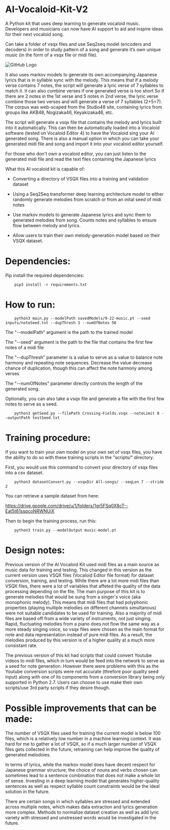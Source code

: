 # AI-Vocaloid-Kit-V2
A Python kit that uses deep learning to generate vocaloid music. Developers and musicians can now have AI support to aid and inspire ideas for their next vocaloid song.

Can take a folder of vsqx files and use Seq2seq model (encoders and decoders) in order to study pattern of a song and generate it’s own unique music (in the form of a vsqx file or midi file). 

![GitHub Logo](/images/video-gif.gif)

It also uses markov models to generate its own accompanying Japanese lyrics that is in syllable sync with the melody. This means that if a melody verse contains 7 notes, the script will generate a lyric verse of 7 syllables to match it. It can also combine verses if one generated verse is too short So if there are 2 notes in the 1st verse and 5 notes in 2nd verse, the lyric verse combine those two verses and will generate a verse of 7 syllables (2+5=7). The corpus was web-scaped from the Studio48 site, containing lyrics from groups like AKB48, Nogizaka46, Keyakizaka46, etc.


The script will generate a vsqx file that contains the melody and lyrics built into it automatically. This can then be automatically loaded into a Vocaloid software (tested on Vocaloid Editor 4) to have the Vocaloid sing your AI generated song. There is also a manual option in which you can take your generated midi file
 and song and import it into your vocaloid editor yourself. 

For those who don't own a vocaloid editor, you can just listen to the generated midi file and read the text files containing the Japanese lyrics


What this AI vocaloid kit is capable of:
- Converting a directory of VSQX files into a training and validation dataset

- Using a Seq2Seq transformer deep learning architecture model to either randomly generate melodies from scratch or from an inital seed of midi notes

- Use markov models to generate Japanese lyrics and sync them to generated melodies from song. Counts notes and syllables to ensure flow between melody and lyrics.

- Allow users to train their own melody-generation model based on their VSQX dataset. 

# **Dependencies:**
Pip install the required dependencies:
```
	pip3 install -r requirements.txt
```


# **__How to run:__**
```
	python3 main.py --modelPath savedModels/9-22-music.pt --seed inputs/noteSeed.txt --dupThresh 3 --numOfNotes 50
```
The "--modelPath" argument is the path to the trained model

The "--seed" argument is the path to the file that contains the first few notes of a midi file

The "--dupThresh" parameter is a value to serve as a value to balance note harmony and repeating note sequences. Decrease the value decrease chance of duplication, though this can affect the note harmony among verses

The "--numOfNotes" parameter directly controls the length of the generated song.


Optionally, you can also take a vsqx file and generate a file with the first few notes to serve as a seed.
```
	python3 getSeed.py --filePath Crossing-Fields.vsqx --noteLimit 8 --outputPath testSeed.txt
```

# **__Training procedure:__**
If you want to train your own model on your own set of vsqx files, you have the ability to do so with these training scripts in the "scripts/" directory.

First, you would use this command to convert your directory of vsqx files into a csv dataset.
```
	python3 datasetConvert.py --vsqxDir All-songs/ --seqLen 7 --stride 2
```
You can retrieve a sample dataset from here:

https://drive.google.com/drive/u/1/folders/1gr5FSq0X8cT--Eat5t61sspcoNRWNUiX

Then to begin the training process, run this:
```
	python3 train.py --modelOutput music-model.pt
```

# **__Design notes:__**
Previous version of the AI Vocaloid Kit used midi files as a main source as music data for training and testing. This changed in this version as the current version uses VSQX files (Vocaloid Editor file format) for dataset conversion, training, and testing. While there are a lot more midi files than VSQX files, there were a lot of variables that affeted the quality of the data processing depending on the file. The main purpose of this kit is to generate melodies that would be sung from a singer's voice (aka monophonic melody). This means that midi files that had polyphonic properties (playing multiple melodies on different channels simultanous) were not suitable candidates to be used for training. Also a majority of midi files are based off from a wide variety of instruments, not just singing. Rapid, fluctuating melodies from a piano does not flow the same way as a more steady singing voice, so vsqx files were chosen as the main format for note and data representation instead of pure midi files. As a result, the melodies produced by this version is of a higher quality at a much more consistant rate.

The previous version of this kit had scripts that could convert Youtube videos to midi files, which in turn would be feed into the network to serve as a seed for note generation. However there were problems with this as the Youtube conversion scripts were not accurate (threfore poor quality seed input) along with one of its components from a conversion library being only supported in Python 2.7. Users can choose to use make their own scripts/use 3rd party scripts if they desire though.

# **__Possible improvements that can be made:__**

The number of VSQX files used for training the current model is below 100 files, which is a relatively low number in a machine learning context. It was hard for me to gather a lot of VSQX, so if a much larger number of VSQX files gets collected in the future, retraining can help improve the quality of generated melodoies.

In terms of lyrics, while the markov model does have decent respect for Japanese grammar structure, the choice of nouns and verbs chosen can sometimes lead to a sentence combination that does not make a whole lot of sense. Investing in a deep learning model that generates higher-quality sentences as well as respect syllable count constraints would be the ideal solution in the future.    

There are certain songs in which syllables are stressed and extended across multiple notes, which makes data extraction and lyrics generation more complex. Methods to normalize dataset creation as well as add lyric variety with stressed and unstressed words would be investigated in the future.
